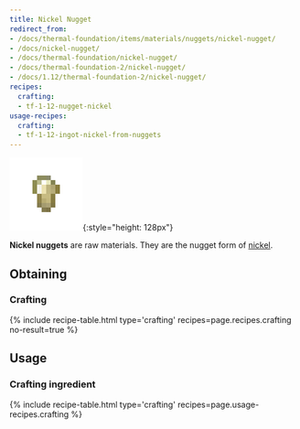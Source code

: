 ```yaml
---
title: Nickel Nugget
redirect_from:
- /docs/thermal-foundation/items/materials/nuggets/nickel-nugget/
- /docs/nickel-nugget/
- /docs/thermal-foundation/nickel-nugget/
- /docs/thermal-foundation-2/nickel-nugget/
- /docs/1.12/thermal-foundation-2/nickel-nugget/
recipes:
  crafting:
  - tf-1-12-nugget-nickel
usage-recipes:
  crafting:
  - tf-1-12-ingot-nickel-from-nuggets
---
```


![Nickel nugget](/assets/images/thermal-foundation-2/nugget-nickel.png){:style="height: 128px"}


**Nickel nuggets** are raw materials. They are the nugget form of
[nickel](../nickel-ingot/).


Obtaining
---------

### Crafting
{% include recipe-table.html type='crafting' recipes=page.recipes.crafting no-result=true %}


Usage
-----

### Crafting ingredient
{% include recipe-table.html type='crafting' recipes=page.usage-recipes.crafting %}

